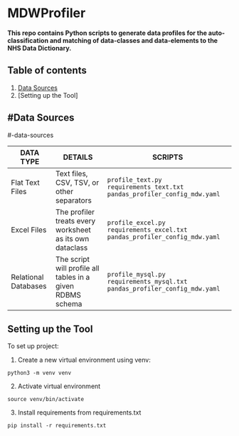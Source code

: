 # MDWProfiler

**This repo contains Python scripts to generate data profiles for the auto-classification and matching of data-classes and data-elements to the NHS Data Dictionary.**

## Table of contents

1. [Data Sources](#-data-sources)
2. [Setting up the Tool]

## #Data Sources
#-data-sources

| DATA TYPE  | DETAILS | SCRIPTS |
| ---        | --- | --- |
| Flat Text Files | Text files, CSV, TSV, or other separators | <code>profile_text.py</code> <code>requirements_text.txt</code> <code>pandas_profiler_config_mdw.yaml</code>|
| Excel Files | The profiler treats every worksheet as its own dataclass | <code>profile_excel.py</code> <code>requirements_excel.txt</code> <code>pandas_profiler_config_mdw.yaml</code>|
| Relational Databases | The script will profile all tables in a given RDBMS schema | <code>profile_mysql.py</code> <code>requirements_mysql.txt</code> <code>pandas_profiler_config_mdw.yaml</code>|


## Setting up the Tool

To set up project:
1. Create a new virtual environment using venv:

<code>python3 -m venv venv</code>

2. Activate virtual environment

<code>source venv/bin/activate</code>

3. Install requirements from requirements.txt

<code>pip install -r requirements.txt</code>